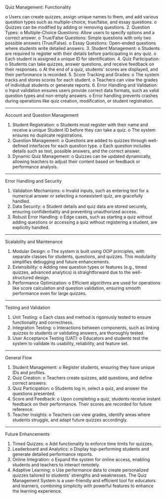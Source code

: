 Quiz Management:
Functionality

o	Users can create quizzes, assign unique names to them, and add various question types such as multiple-choice, true/false, and essay questions.
o	Quizzes can be modified by adding or removing questions.
2.	Question Types:
o	Multiple-Choice Questions: Allow users to specify options and a correct answer.
o	True/False Questions: Simple questions with only two possible answers (True/False).
o	Essay Questions: Open-ended questions where students write detailed answers.
3.	Student Management:
o	Students are required to register with their details before participating in any quiz.
o	Each student is assigned a unique ID for identification.
4.	Quiz Participation:
o	Students can take quizzes, answer questions, and receive feedback on their responses.
o	At the end of a quiz, students' scores are displayed, and their performance is recorded.
5.	Score Tracking and Grades:
o	The system tracks and stores scores for each student.
o	Teachers can view the grades of individual students or generate reports.
6.	Error Handling and Validation:
o	Input validation ensures users provide correct data formats, such as valid question types and non-empty answers.
o	Error handling prevents crashes during operations like quiz creation, modification, or student registration.
________________________________________
Account and Question Management
1.	Student Registration:
o	Students must register with their name and receive a unique Student ID before they can take a quiz.
o	The system ensures no duplicate registrations.
2.	Question Management:
o	Questions are added to quizzes through well-defined interfaces for each question type.
o	Each question includes details such as text, possible answers, and the correct answer.
3.	Dynamic Quiz Management:
o	Quizzes can be updated dynamically, allowing teachers to adjust their content based on feedback or performance analysis.
________________________________________
Error Handling and Security
1.	Validation Mechanisms:
o	Invalid inputs, such as entering text for a numerical answer or selecting a nonexistent quiz, are gracefully handled.
2.	Data Security:
o	Student details and quiz data are stored securely, ensuring confidentiality and preventing unauthorized access.
3.	Robust Error Handling:
o	Edge cases, such as starting a quiz without adding questions or accessing a quiz without registering a student, are explicitly handled.
________________________________________
Scalability and Maintenance
1.	Modular Design:
o	The system is built using OOP principles, with separate classes for students, questions, and quizzes. This modularity simplifies debugging and future enhancements.
2.	Extensibility:
o	Adding new question types or features (e.g., timed quizzes, advanced analytics) is straightforward due to the well-structured design.
3.	Performance Optimization:
o	Efficient algorithms are used for operations like score calculation and question validation, ensuring smooth performance even for large quizzes.
________________________________________
Testing and Validation
1.	Unit Testing:
o	Each class and method is rigorously tested to ensure functionality and correctness.
2.	Integration Testing:
o	Interactions between components, such as linking quizzes to students or validating answers, are thoroughly tested.
3.	User Acceptance Testing (UAT):
o	Educators and students test the system to validate its usability, reliability, and feature set.
________________________________________
General Flow
1.	Student Management:
o	Register students, ensuring they have unique IDs and profiles.
2.	Quiz Creation:
o	Teachers create quizzes, add questions, and define correct answers.
3.	Quiz Participation:
o	Students log in, select a quiz, and answer the questions presented.
4.	Score and Feedback:
o	Upon completing a quiz, students receive instant feedback on their performance. Their scores are recorded for future reference.
5.	Teacher Insights:
o	Teachers can view grades, identify areas where students struggle, and adapt future quizzes accordingly.
________________________________________
Future Enhancements
1.	Timed Quizzes:
o	Add functionality to enforce time limits for quizzes.
2.	Leaderboard and Analytics:
o	Display top-performing students and generate detailed performance reports.
3.	Online Integration:
o	Expand the system for online access, enabling students and teachers to interact remotely.
4.	Adaptive Learning:
o	Use performance data to create personalized quizzes tailored to students' strengths and weaknesses.
The Quiz Management System is a user-friendly and efficient tool for educators and learners, combining simplicity with powerful features to enhance the learning experience.

